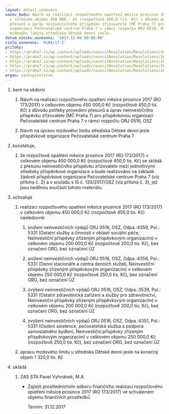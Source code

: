 ```yaml
---
layout: detail_usneseni
nazev_bodu: Návrh na realizaci rozpočtového opatření měsíce prosince 2017 (RO 173/2017)
  v celkovém objemu 450 000,- Kč (rozpočtově 450,0 tis. Kč) z důvodu potřeby provedení
  přesunů a úprav neinvestičního příspěvku zřizovatele (MČ Praha 7) pro příspěvkovou
  organizaci Pečovatelské centrum Praha 7 v rámci rozpočtu ORJ 0516, OSZ a úpravu
  mzdového limitu střediska Dětské denní jesle.
datum_vzniku_usneseni: '2017-12-04 00:00:00'
cislo_usneseni: '0184/17-Z'
prilohy:
- https://praha7.cz/wp-content/uploads/councilResolution/Resolutions/26926/export/prilohac1duvodovazprava~304501.docx
- https://praha7.cz/wp-content/uploads/councilResolution/Resolutions/26926/export/prilohac2zadostprispevkoveorganizace~304500.pdf
- https://praha7.cz/wp-content/uploads/councilResolution/Resolutions/26926/export/prilohac3IS133~304499.doc
- https://praha7.cz/wp-content/uploads/councilResolution/Resolutions/26926/export/usneseniRMC1069~304498.pdf
- https://praha7.cz/wp-content/uploads/councilResolution/Resolutions/26926/export/export~308431.pdf
organ: zastupitelstvo
---
```

<ol id="urzList" class="urzList_view"><li id="" class="urzClass1"><span name="1">bere na vědomí</span><ol class="urzOlClass decimal "><li style="text-align: left;" id="" class="urzClass2"><span><p>Návrh na realizaci rozpočtového opatření měsíce prosince 2017 (RO 173/2017) v celkovém objemu 450 000,0 Kč (rozpočtově 450,0 tis. Kč) z důvodu potřeby provedení přesunů a úprav neinvestičního příspěvku zřizovatele (MČ Praha 7) pro příspěvkovou organizaci Pečovatelské centrum Praha 7 v rámci rozpočtu ORJ 0516, OSZ</p></span></li><li style="text-align: left;" id="" class="urzClass2"><span><p>Návrh na úpravu mzdového limitu střediska Dětské denní jesle příspěvkové organizace Pečovatelské centrum Praha 7</p></span></li></ol></li><li id="" class="urzClass1"><span name="50">konstatuje,</span><ol class="urzOlClass decimal "><li style="text-align: left;" id="" class="urzClass2"><span><p>že rozpočtové opatření měsíce prosince 2017 (RO 173/2017) v celkovém objemu 450 000,0 Kč (rozpočtově 450,0 tis. Kč) se skládá z přesunu neinvestičního příspěvku zřizovatele mezi jednotlivými středisky příspěvkové organizace a bude realizováno na základě žádosti příspěvkové organizace Pečovatelské centrum Praha 7 (viz příloha č. 2) a v souladu s IS č. 133/2017/OSZ (viz příloha č. 3), jež jsou nedílnou součástí tohoto materiálu.</p></span></li></ol></li><li id="" class="urzClass1"><span name="24">schvaluje</span><ol class="urzOlClass decimal "><li style="text-align: left;" id="" class="urzClass2"><span><p>realizaci rozpočtového opatření měsíce prosince 2017 (RO 173/2017) v celkovém objemu 450 000,0 Kč (rozpočtově 450,0 tis. Kč) následovně:</p></span><ol class="urzUlClass"><li style="text-align: left;" id="" class="urzClass3"><span><p>snížení neinvestičních výdajů ORJ 0516, OSZ, Odpa.:4359, Pol.: 5331 (Ostatní služby a činnosti v oblasti sociální péče, Neinvestiční příspěvky zřízeným příspěvkovým organizacím) v celkovém objemu 200 000,0 Kč (rozpočtově 200,0 tis. Kč), bez označení ORG, bez označení ÚZ</p></span></li><li style="text-align: left;" id="" class="urzClass3"><span><p>snížení neinvestičních výdajů ORJ 0516, OSZ, Odpa.:4356, Pol.: 5331 (Denní stacionáře a centra denních služeb, Neinvestiční příspěvky zřízeným příspěvkovým organizacím) v celkovém objemu 250 000,0 Kč (rozpočtově 250,0 tis. Kč), bez označení ORG, bez označení ÚZ</p></span></li><li style="text-align: left;" id="" class="urzClass3"><span><p>zvýšení neinvestičních výdajů ORJ 0516, OSZ, Odpa.:3539, Pol.: 5331 (Ostatní zdravotnická zařízení a služby pro zdravotnictví, Neinvestiční příspěvky zřízeným příspěvkovým organizacím) v celkovém objemu 200 000,0 Kč (rozpočtově 200,0 tis. Kč), bez označení ORG, bez označení ÚZ</p></span></li><li style="text-align: left;" id="" class="urzClass3"><span><p>zvýšení neinvestičních výdajů ORJ 0516, OSZ, Odpa.:4351, Pol.: 5331 (Osobní asistence, pečovatelská služba a podpora samostatného bydlení, Neinvestiční příspěvky zřízeným příspěvkovým organizacím) v celkovém objemu 250 000,0 Kč (rozpočtově 250,0 tis. Kč), bez označení ORG, bez označení ÚZ</p></span></li></ol></li><li style="text-align: left;" id="" class="urzClass2"><span><p>úpravu mzdového limitu u střediska Dětské denní jesle na konečný objem 1 320,0 tis. Kč</p></span></li></ol></li><li class="urzClass1" id="urzUkoly"><span name="1">ukládá</span><ol class="urzOlClass"><li class="urzClass2"><span><p>ZAS STA Pavel Vyhnánek, M.A.</p></span><ul class="urzUlClass"><li class="urzClass3"><span><p>Zajistit prostřednictvím odboru finančního realizaci rozpočtového opatření měsíce prosince 2017 (RO 173/2017) ve schváleném objemu finančních prostředků</p></span><span class="urzUkolTermin">  Termín:&nbsp;31.12.2017</span></li></ul></li></ol></li></ol>